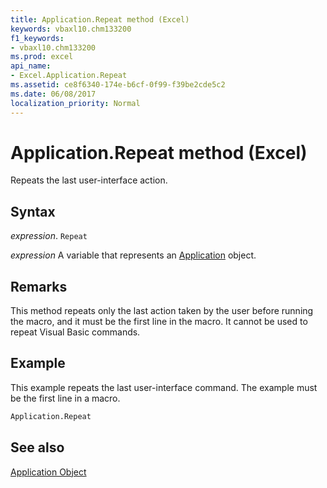 ```yaml
---
title: Application.Repeat method (Excel)
keywords: vbaxl10.chm133200
f1_keywords:
- vbaxl10.chm133200
ms.prod: excel
api_name:
- Excel.Application.Repeat
ms.assetid: ce8f6340-174e-b6cf-0f99-f39be2cde5c2
ms.date: 06/08/2017
localization_priority: Normal
---
```



# Application.Repeat method (Excel)

Repeats the last user-interface action.


## Syntax

_expression_. `Repeat`

_expression_ A variable that represents an [Application](Excel.Application-graph-property.md) object.


## Remarks

This method repeats only the last action taken by the user before running the macro, and it must be the first line in the macro. It cannot be used to repeat Visual Basic commands.


## Example

This example repeats the last user-interface command. The example must be the first line in a macro.


```vb
Application.Repeat
```


## See also


[Application Object](Excel.Application(object).md)

